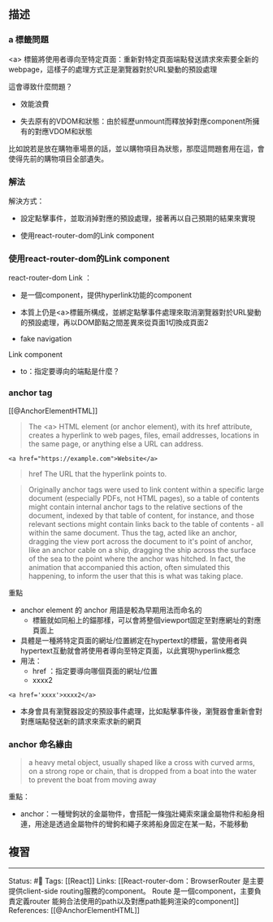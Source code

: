 ## 描述


### a 標籤問題

\<a\> 標籤將使用者導向至特定頁面：重新對特定頁面端點發送請求來索要全新的webpage，這樣子的處理方式正是瀏覽器對於URL變動的預設處理

  

這會導致什麼問題？

- 效能浪費

- 失去原有的VDOM和狀態：由於經歷unmount而釋放掉對應component所擁有的對應VDOM和狀態


比如說若是放在購物車場景的話，並以購物項目為狀態，那麼這問題套用在這，會使得先前的購物項目全部遺失。


### 解法
解決方式：

- 設定點擊事件，並取消掉對應的預設處理，接著再以自己預期的結果來實現

- 使用react-router-dom的Link component


### 使用react-router-dom的Link component
react-router-dom Link ：

- 是一個component，提供hyperlink功能的component

- 本質上仍是\<a\>標籤所構成，並綁定點擊事件處理來取消瀏覽器對於URL變動的預設處理，再以DOM節點之間差異來從頁面1切換成頁面2

- fake navigation


Link component

- to：指定要導向的端點是什麼？

### anchor tag 
[[@AnchorElementHTML]]
> The \<a\> HTML element (or anchor element), with its href attribute, creates a hyperlink to web pages, files, email addresses, locations in the same page, or anything else a URL can address.

```
<a href="https://example.com">Website</a>
```

> href
>The URL that the hyperlink points to.



> Originally anchor tags were used to link content within a specific large document (especially PDFs, not HTML pages), so a table of contents might contain internal anchor tags to the relative sections of the document, indexed by that table of content, for instance, and those relevant sections might contain links back to the table of contents - all within the same document. Thus the tag, acted like an anchor, dragging the view port across the document to it's point of anchor, like an anchor cable on a ship, dragging the ship across the surface of the sea to the point where the anchor was hitched. In fact, the animation that accompanied this action, often simulated this happening, to inform the user that this is what was taking place.



重點
- anchor element 的 anchor 用語是較為早期用法而命名的
	- 標籤就如同船上的錨那樣，可以會將整個viewport固定至對應網址的對應頁面上
- 具體是一種將特定頁面的網址/位置綁定在hypertext的標籤，當使用者與hypertext互動就會將使用者導向至特定頁面，以此實現hyperlink概念
- 用法：
	- href ：指定要導向哪個頁面的網址/位置
	- xxxx2 
```
<a href='xxxx'>xxxx2</a> 
```
- 本身會具有瀏覽器設定的預設事件處理，比如點擊事件後，瀏覽器會重新會對對應端點發送新的請求來索求新的網頁

### anchor 命名緣由

> a heavy metal object, usually shaped like a cross with curved arms, on a strong rope or chain, that is dropped from a boat into the water to prevent the boat from moving away


重點：
- anchor：一種彎鉤狀的金屬物件，會搭配一條強壯繩索來讓金屬物件和船身相連，用途是透過金屬物件的彎鉤和繩子來將船身固定在某一點，不能移動 

## 複習


---
Status: #🌱 
Tags:
[[React]]
Links:
[[React-router-dom：BrowserRouter 是主要提供client-side routing服務的component。 Route 是一個component，主要負責定義router 能夠合法使用的path以及對應path能夠渲染的component]]
References:
[[@AnchorElementHTML]]